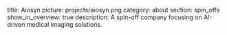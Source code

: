 title: Aiosyn
picture: projects/aiosyn.png
category: about
section: spin_offs
show_in_overview: true
description: A spin-off company focusing on AI-driven medical imaging solutions.